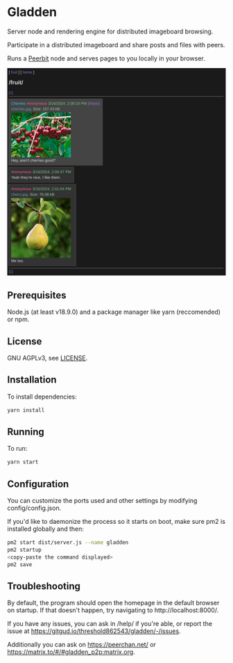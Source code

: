# Gladden
Server node and rendering engine for distributed imageboard browsing.

Participate in a distributed imageboard and share posts and files with peers.

Runs a [Peerbit](https://github.com/dao-xyz/peerbit) node and serves pages to you locally in your browser.

![Screenshot](screenshots/screenshot01.png)

## Prerequisites
Node.js (at least v18.9.0) and a package manager like yarn (reccomended) or npm.

## License
GNU AGPLv3, see [LICENSE](LICENSE).

## Installation
To install dependencies:

```bash
yarn install
```

## Running
To run:

```bash
yarn start
 ```

## Configuration
You can customize the ports used and other settings by modifying config/config.json.

If you'd like to daemonize the process so it starts on boot, make sure pm2 is installed globally and then:

```bash
pm2 start dist/server.js --name gladden
pm2 startup
<copy-paste the command displayed>
pm2 save
 ```

## Troubleshooting
By default, the program should open the homepage in the default browser on startup. If that doesn't happen, try navigating to http://localhost:8000/.

If you have any issues, you can ask in /help/ if you're able, or report the issue at https://gitgud.io/threshold862543/gladden/-/issues.

Additionally you can ask on https://peerchan.net/ or https://matrix.to/#/#gladden_p2p:matrix.org.
